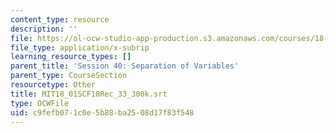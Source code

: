 ```yaml
---
content_type: resource
description: ''
file: https://ol-ocw-studio-app-production.s3.amazonaws.com/courses/18-01sc-single-variable-calculus-fall-2010/c9fefb071c0e5b88ba2508d17f83f548_MIT18_01SCF10Rec_33_300k.vtt
file_type: application/x-subrip
learning_resource_types: []
parent_title: 'Session 40: Separation of Variables'
parent_type: CourseSection
resourcetype: Other
title: MIT18_01SCF10Rec_33_300k.srt
type: OCWFile
uid: c9fefb07-1c0e-5b88-ba25-08d17f83f548
---
```

